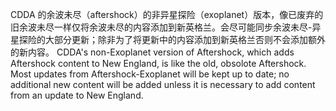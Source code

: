 CDDA 的余波未尽（aftershock）的非异星探险（exoplanet）版本，像已废弃的旧余波未尽一样仅将余波未尽的内容添加到新英格兰。会尽可能同步余波未尽-异星探险的大部分更新；除非为了将更新中的内容添加到新英格兰否则不会添加额外的新内容。
CDDA's non-Exoplanet version of Aftershock, which adds Aftershock content to New England, is like the old, obsolote Aftershock. Most updates from Aftershock-Exoplanet will be kept up to date; no additional new content will be added unless it is necessary to add content from an update to New England.
